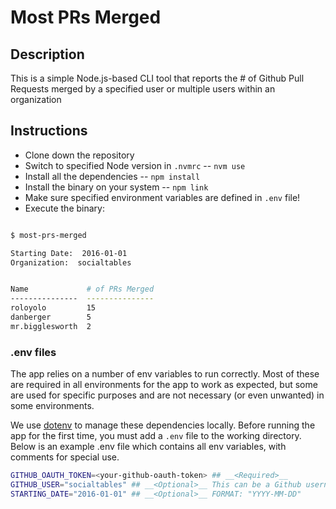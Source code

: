 # Most PRs Merged

## Description

This is a simple Node.js-based CLI tool that reports the # of Github Pull Requests merged by a specified user or multiple users within an organization

## Instructions

* Clone down the repository
* Switch to specified Node version in `.nvmrc` -- `nvm use`
* Install all the dependencies -- `npm install`
* Install the binary on your system -- `npm link`
* Make sure specified environment variables are defined in `.env` file!
* Execute the binary:

```sh

$ most-prs-merged

Starting Date:  2016-01-01
Organization:  socialtables


Name             # of PRs Merged
---------------  ---------------
roloyolo         15
danberger        5
mr.bigglesworth  2

```

### .env files

The app relies on a number of env variables to run correctly. Most of these are
required in all environments for the app to work as expected, but some are used
for specific purposes and are not necessary (or even unwanted) in some environments.

We use [dotenv](https://github.com/bkeepers/dotenv) to manage these dependencies
locally. Before running the app for the first time, you must add a `.env` file
to the working directory. Below is an example .env file which contains all
env variables, with comments for special use.

```sh
GITHUB_OAUTH_TOKEN=<your-github-oauth-token> ## __<Required>__
GITHUB_USER="socialtables" ## __<Optional>__ This can be a Github username or organization name
STARTING_DATE="2016-01-01" ## __<Optional>__ FORMAT: "YYYY-MM-DD"
```